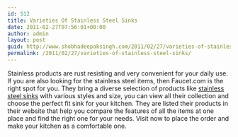 ```yaml
---
id: 512
title: Varieties Of Stainless Steel Sinks
date: 2011-02-27T07:56:01+00:00
author: admin
layout: post
guid: http://www.shobhadeepaksingh.com/2011/02/27/varieties-of-stainless-steel-sinks/
permalink: /2011/02/27/varieties-of-stainless-steel-sinks/
---
```

Stainless products are rust resisting and very convenient for your daily use. If you are also looking for the stainless steel items, then Faucet.com is the right spot for you. They bring a diverse selection of products like [stainless steel sinks](http://www.faucet.com/decor/search.pl?N=103+219+80+3000860) with various styles and size, you can view all their collection and choose the perfect fit sink for your kitchen. They are listed their products in their website that help you compare the features of all the items at one place and find the right one for your needs. Visit now to place the order and make your kitchen as a comfortable one.